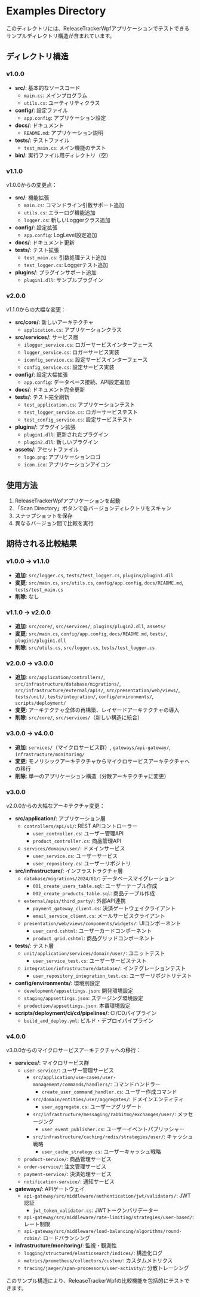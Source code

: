 # Examples Directory

このディレクトリには、ReleaseTrackerWpfアプリケーションでテストできるサンプルディレクトリ構造が含まれています。

## ディレクトリ構造

### v1.0.0
- **src/**: 基本的なソースコード
  - `main.cs`: メインプログラム
  - `utils.cs`: ユーティリティクラス
- **config/**: 設定ファイル
  - `app.config`: アプリケーション設定
- **docs/**: ドキュメント
  - `README.md`: アプリケーション説明
- **tests/**: テストファイル
  - `test_main.cs`: メイン機能のテスト
- **bin/**: 実行ファイル用ディレクトリ（空）

### v1.1.0
v1.0.0からの変更点：
- **src/**: 機能拡張
  - `main.cs`: コマンドライン引数サポート追加
  - `utils.cs`: エラーログ機能追加
  - `logger.cs`: 新しいLoggerクラス追加
- **config/**: 設定拡張
  - `app.config`: LogLevel設定追加
- **docs/**: ドキュメント更新
- **tests/**: テスト拡張
  - `test_main.cs`: 引数処理テスト追加
  - `test_logger.cs`: Loggerテスト追加
- **plugins/**: プラグインサポート追加
  - `plugin1.dll`: サンプルプラグイン

### v2.0.0
v1.1.0からの大幅な変更：
- **src/core/**: 新しいアーキテクチャ
  - `application.cs`: アプリケーションクラス
- **src/services/**: サービス層
  - `ilogger_service.cs`: ロガーサービスインターフェース
  - `logger_service.cs`: ロガーサービス実装
  - `iconfig_service.cs`: 設定サービスインターフェース
  - `config_service.cs`: 設定サービス実装
- **config/**: 設定大幅拡張
  - `app.config`: データベース接続、API設定追加
- **docs/**: ドキュメント完全更新
- **tests/**: テスト完全刷新
  - `test_application.cs`: アプリケーションテスト
  - `test_logger_service.cs`: ロガーサービステスト
  - `test_config_service.cs`: 設定サービステスト
- **plugins/**: プラグイン拡張
  - `plugin1.dll`: 更新されたプラグイン
  - `plugin2.dll`: 新しいプラグイン
- **assets/**: アセットファイル
  - `logo.png`: アプリケーションロゴ
  - `icon.ico`: アプリケーションアイコン

## 使用方法

1. ReleaseTrackerWpfアプリケーションを起動
2. 「Scan Directory」ボタンで各バージョンディレクトリをスキャン
3. スナップショットを保存
4. 異なるバージョン間で比較を実行

## 期待される比較結果

### v1.0.0 → v1.1.0
- **追加**: `src/logger.cs`, `tests/test_logger.cs`, `plugins/plugin1.dll`
- **変更**: `src/main.cs`, `src/utils.cs`, `config/app.config`, `docs/README.md`, `tests/test_main.cs`
- **削除**: なし

### v1.1.0 → v2.0.0
- **追加**: `src/core/`, `src/services/`, `plugins/plugin2.dll`, `assets/`
- **変更**: `src/main.cs`, `config/app.config`, `docs/README.md`, `tests/`, `plugins/plugin1.dll`
- **削除**: `src/utils.cs`, `src/logger.cs`, `tests/test_logger.cs`

### v2.0.0 → v3.0.0
- **追加**: `src/application/controllers/`, `src/infrastructure/database/migrations/`, `src/infrastructure/external/apis/`, `src/presentation/web/views/`, `tests/unit/`, `tests/integration/`, `config/environments/`, `scripts/deployment/`
- **変更**: アーキテクチャ全体の再構築、レイヤードアーキテクチャの導入
- **削除**: `src/core/`, `src/services/`（新しい構造に統合）

### v3.0.0 → v4.0.0
- **追加**: `services/`（マイクロサービス群）, `gateways/api-gateway/`, `infrastructure/monitoring/`
- **変更**: モノリシックアーキテクチャからマイクロサービスアーキテクチャへの移行
- **削除**: 単一のアプリケーション構造（分散アーキテクチャに変更）

### v3.0.0
v2.0.0からの大幅なアーキテクチャ変更：
- **src/application/**: アプリケーション層
  - `controllers/api/v1/`: REST APIコントローラー
    - `user_controller.cs`: ユーザー管理API
    - `product_controller.cs`: 商品管理API
  - `services/domain/user/`: ドメインサービス
    - `user_service.cs`: ユーザーサービス
    - `user_repository.cs`: ユーザーリポジトリ
- **src/infrastructure/**: インフラストラクチャ層
  - `database/migrations/2024/01/`: データベースマイグレーション
    - `001_create_users_table.sql`: ユーザーテーブル作成
    - `002_create_products_table.sql`: 商品テーブル作成
  - `external/apis/third_party/`: 外部API連携
    - `payment_gateway_client.cs`: 決済ゲートウェイクライアント
    - `email_service_client.cs`: メールサービスクライアント
  - `presentation/web/views/components/widgets/`: UIコンポーネント
    - `user_card.cshtml`: ユーザーカードコンポーネント
    - `product_grid.cshtml`: 商品グリッドコンポーネント
- **tests/**: テスト層
  - `unit/application/services/domain/user/`: ユニットテスト
    - `user_service_test.cs`: ユーザーサービステスト
  - `integration/infrastructure/database/`: インテグレーションテスト
    - `user_repository_integration_test.cs`: ユーザーリポジトリテスト
- **config/environments/**: 環境別設定
  - `development/appsettings.json`: 開発環境設定
  - `staging/appsettings.json`: ステージング環境設定
  - `production/appsettings.json`: 本番環境設定
- **scripts/deployment/ci/cd/pipelines/**: CI/CDパイプライン
  - `build_and_deploy.yml`: ビルド・デプロイパイプライン

### v4.0.0
v3.0.0からのマイクロサービスアーキテクチャへの移行：
- **services/**: マイクロサービス群
  - `user-service/`: ユーザー管理サービス
    - `src/application/use-cases/user-management/commands/handlers/`: コマンドハンドラー
      - `create_user_command_handler.cs`: ユーザー作成コマンド
    - `src/domain/entities/user/aggregates/`: ドメインエンティティ
      - `user_aggregate.cs`: ユーザーアグリゲート
    - `src/infrastructure/messaging/rabbitmq/exchanges/user/`: メッセージング
      - `user_event_publisher.cs`: ユーザーイベントパブリッシャー
    - `src/infrastructure/caching/redis/strategies/user/`: キャッシュ戦略
      - `user_cache_strategy.cs`: ユーザーキャッシュ戦略
  - `product-service/`: 商品管理サービス
  - `order-service/`: 注文管理サービス
  - `payment-service/`: 決済処理サービス
  - `notification-service/`: 通知サービス
- **gateways/**: APIゲートウェイ
  - `api-gateway/src/middleware/authentication/jwt/validators/`: JWT認証
    - `jwt_token_validator.cs`: JWTトークンバリデーター
  - `api-gateway/src/middleware/rate-limiting/strategies/user-based/`: レート制限
  - `api-gateway/src/middleware/load-balancing/algorithms/round-robin/`: ロードバランシング
- **infrastructure/monitoring/**: 監視・観測性
  - `logging/structured/elasticsearch/indices/`: 構造化ログ
  - `metrics/prometheus/collectors/custom/`: カスタムメトリクス
  - `tracing/jaeger/span-processors/user-activity/`: 分散トレーシング

このサンプル構造により、ReleaseTrackerWpfの比較機能を包括的にテストできます。
